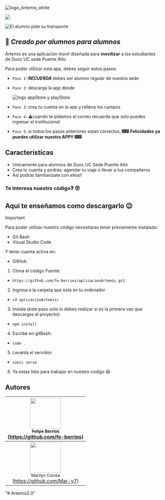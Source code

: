 ![logo_Artemis_white](https://github.com/user-attachments/assets/20937f55-d2b0-4778-9447-05a179d5f264)

<p align="left">
   <img src="https://img.shields.io/badge/STATUS-EN%20DESAROLLO-purple">
</p>



![El alumno pide su transporte](https://github.com/user-attachments/assets/6568ecd3-8170-453a-bfab-577064680517)

## 🚗 _Creado por alumnos para alumnos_

Artemis es una aplicación movil diseñada para **movilizar** a los estudiantes de Duoc UC sede Puente Alto.

Para poder utilizar esta app, debes seguir estos pasos:

- `Paso 1`: **_RECUERDA_** debes ser alumno regular de nuestra sede
- `Paso 2`: descarga la app desde

  ![logo appStore y playStore](https://github.com/user-attachments/assets/da098856-275e-4b16-926e-c7e59ef4d53a)

- `Paso 3`: crea tu cuenta en la app y rellena los campos
- `Paso 4`: ⚠️cuando te pidamos el correo recuerda que solo puedes ingresar el *institucional*
- `Paso 5`: si todos los pasos anteriores estan correctos, 🎆🎆 **Felicidades ya puedes utilizar nuestra APP!!** 🎆🎆

## Caracteristicas

- Unicamente para alumnos de Duoc UC Sede Puente Alto
- Crea tu cuenta y podrás: agendar tu viaje o llevar a tus compañeros
- Así podrás familiarizate con ellos!!


### Te interesa nuestro código❓ 😲
## Aquí te enseñamos como descargarlo 😉

> [!IMPORTANT]
> Para poder utilizar nuestro código necesitaras tener previamente instalado:
> - Git Bash
> - Visual Studio Code
>   
> Y tener cuenta activa en:
> - GitHub

1. Clona el código Fuente:
- `https://github.com/fe-berrios/aplicacionArtemis.git`
2. Ingresa a la carpeta que esta en tu ordenador
- `cd aplicacionArtemis/`
3. Instala (este paso solo lo debes realizar si es la primera vez que descargas el proyecto):
- `npm install`
4. Escribe en gitBash:
- `code .`
5. Levanta el servidor:
- `ionic serve`
6. Ya estas listo para trabajar en nuestro código 😄


## Autores

| <img src="https://avatars.githubusercontent.com/u/180475714?v=4" width=100><br><sub>Felipe Berrios</sub><br>(https://github.com/fe-berrios)
| :---: |
| <img src="https://avatars.githubusercontent.com/u/135190356?v=4" width=100><br><sub>Marilyn Correa</sub><br>(https://github.com/Mar-y7)

"# Artemis2.0" 
